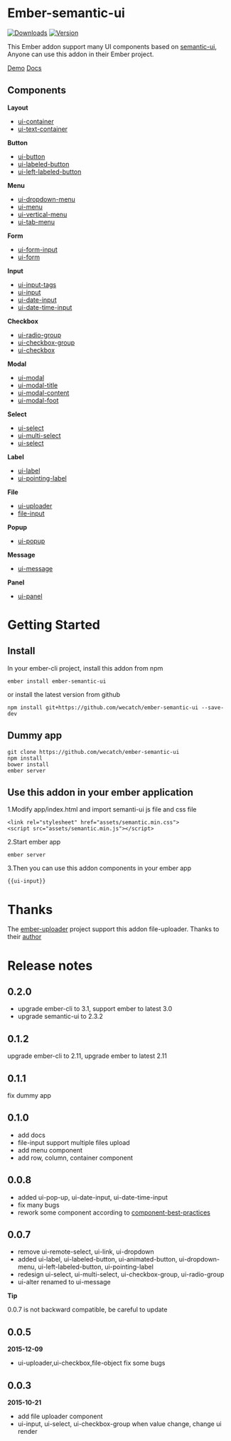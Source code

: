 # Ember-semantic-ui

[![Downloads](https://img.shields.io/npm/dt/ember-semantic-ui.svg)](https://www.npmjs.com/package/ember-semantic-ui)
[![Version](https://img.shields.io/npm/v/ember-semantic-ui.svg)](https://www.npmjs.com/package/ember-semantic-ui)

This Ember addon support many UI components based on [semantic-ui](http://semantic-ui.com), Anyone can use this addon in their Ember project. 


[Demo](http://wecatch.me/ember-semantic-ui/demo/)
[Docs](http://wecatch.me/ember-semantic-ui/docs/)



## Components

**Layout**

- [ui-container](http://wecatch.me/ember-semantic-ui/demo/#/ui-container)
- [ui-text-container](http://wecatch.github.io/ember-semantic-ui/demo/#/ui-text-container)


**Button**

- [ui-button](http://wecatch.github.io/ember-semantic-ui/demo/#/ui-button)
- [ui-labeled-button](http://wecatch.github.io/ember-semantic-ui/demo/#/ui-labeled-button)
- [ui-left-labeled-button](http://wecatch.github.io/ember-semantic-ui/demo/#/ui-left-labeled-button)

**Menu**

- [ui-dropdown-menu](http://wecatch.github.io/ember-semantic-ui/demo/#/ui-dropdown-menu)
- [ui-menu](http://wecatch.github.io/ember-semantic-ui/demo/#/ui-menu)
- [ui-vertical-menu](http://wecatch.github.io/ember-semantic-ui/demo/#/ui-vertical-menu)
- [ui-tab-menu](http://wecatch.github.io/ember-semantic-ui/demo/#/ui-tab-menu)


**Form**

- [ui-form-input](http://wecatch.github.io/ember-semantic-ui/demo/#/ui-form-input)
- [ui-form](http://wecatch.github.io/ember-semantic-ui/demo/#/ui-form)


**Input**

- [ui-input-tags](http://wecatch.github.io/ember-semantic-ui/demo/#/ui-input-tags)
- [ui-input](http://wecatch.github.io/ember-semantic-ui/demo/#/ui-input)
- [ui-date-input](http://wecatch.github.io/ember-semantic-ui/demo/#/ui-date-input)
- [ui-date-time-input](http://wecatch.github.io/ember-semantic-ui/demo/#/ui-date-time-input)


**Checkbox**

- [ui-radio-group](http://wecatch.github.io/ember-semantic-ui/demo/#/ui-radio-group)
- [ui-checkbox-group](http://wecatch.github.io/ember-semantic-ui/demo/#/ui-checkbox-group)
- [ui-checkbox](http://wecatch.github.io/ember-semantic-ui/demo/#/ui-checkbox)


**Modal**

- [ui-modal](http://wecatch.github.io/ember-semantic-ui/demo/#/ui-modal)
- [ui-modal-title](http://wecatch.github.io/ember-semantic-ui/demo/#/ui-modal-title)
- [ui-modal-content](http://wecatch.github.io/ember-semantic-ui/demo/#/ui-modal-content)
- [ui-modal-foot](http://wecatch.github.io/ember-semantic-ui/demo/#/ui-modal-foot)

**Select**

- [ui-select](http://wecatch.github.io/ember-semantic-ui/demo/#/ui-select)
- [ui-multi-select](http://wecatch.github.io/ember-semantic-ui/demo/#/ui-multi-select)
- [ui-select](http://wecatch.github.io/ember-semantic-ui/demo/#/ui-select)


**Label**

- [ui-label](http://wecatch.github.io/ember-semantic-ui/demo/#/ui-label)
- [ui-pointing-label](http://wecatch.github.io/ember-semantic-ui/demo/#/ui-pointing-label)

**File**

- [ui-uploader](http://wecatch.github.io/ember-semantic-ui/demo/#/ui-uploader)
- [file-input](http://wecatch.github.io/ember-semantic-ui/demo/#/file-input)


**Popup**

- [ui-popup](http://wecatch.github.io/ember-semantic-ui/demo/#/ui-popup)

**Message**

- [ui-message](http://wecatch.me/ember-semantic-ui/demo/ui-message)

**Panel**

- [ui-panel](http://wecatch.github.io/ember-semantic-ui/demo/#/ui-panel)

# Getting Started

## Install

In your ember-cli project, install this addon from npm 

```
ember install ember-semantic-ui
```

or install the latest version from github

```
npm install git+https://github.com/wecatch/ember-semantic-ui --save-dev
```

## Dummy app

```
git clone https://github.com/wecatch/ember-semantic-ui
npm install
bower install
ember server
```

## Use this addon in your ember application


1.Modify app/index.html and import semanti-ui js file and css file


```
<link rel="stylesheet" href="assets/semantic.min.css">
<script src="assets/semantic.min.js"></script>
```


2.Start ember app 


```
ember server 
```


3.Then you can use this addon components in your ember app 


```
{{ui-input}}
```


# Thanks 

The [ember-uploader](https://github.com/benefitcloud/ember-uploader) project support this addon file-uploader. Thanks to their [author](https://github.com/benefitcloud)

# Release notes

## 0.2.0

- upgrade ember-cli to 3.1, support ember to latest 3.0
- upgrade semantic-ui to 2.3.2

## 0.1.2

upgrade ember-cli to 2.11, upgrade ember to latest 2.11

## 0.1.1

fix dummy app

## 0.1.0

- add docs
- file-input support multiple files upload
- add menu component
- add row, column, container component

## 0.0.8

- added ui-pop-up, ui-date-input, ui-date-time-input
- fix many bugs
- rework some component according to [component-best-practices](https://poteto.github.io/component-best-practices/)


## 0.0.7 

- remove ui-remote-select, ui-link, ui-dropdown
- added ui-label, ui-labeled-button, ui-animated-button, ui-dropdown-menu, ui-left-labeled-button, ui-pointing-label
- redesign ui-select, ui-multi-select, ui-checkbox-group, ui-radio-group
- ui-alter renamed to ui-message


**Tip**

0.0.7 is not backward compatible, be careful to update


## 0.0.5 

**2015-12-09**

- ui-uploader,ui-checkbox,file-object fix some bugs 

## 0.0.3 

**2015-10-21**

- add file uploader component
- ui-input, ui-select, ui-checkbox-group when value change, change ui render
